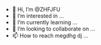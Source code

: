 - 👋 Hi, I’m @ZHFJFU
- 👀 I’m interested in ...
- 🌱 I’m currently learning ...
- 💞️ I’m looking to collaborate on ...
- 📫 How to reach megdhg dj ...

<!---
ZHFJFU/ZHFJFwgjsvU is a ✨ special ✨ repository because its `README.md` (this file) appears on your GitHub profile.
You can click the Preview link to take a look at your changes.
--->
